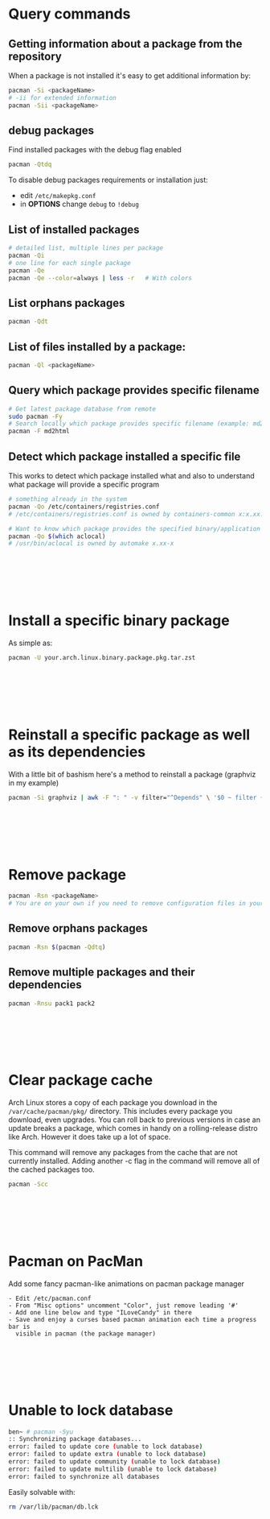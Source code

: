 # Query commands
## Getting information about a package from the repository
When a package is not installed it's easy to get additional information by:
```sh
pacman -Si <packageName>
# -ii for extended information
pacman -Sii <packageName>
```

## debug packages
Find installed packages with the debug flag enabled
```sh
pacman -Qtdq
```
To disable debug packages requirements or installation just:
- edit `/etc/makepkg.conf`
- in **OPTIONS** change `debug` to `!debug`

## List of installed packages
```sh
# detailed list, multiple lines per package
pacman -Qi
# one line for each single package
pacman -Qe
pacman -Qe --color=always | less -r   # With colors
```

## List orphans packages
```sh
pacman -Qdt
```

## List of files installed by a package:
```sh
pacman -Ql <packageName>
```

## Query which package provides specific filename
```sh
# Get latest package database from remote
sudo pacman -Fy
# Search locally which package provides specific filename (example: md2html)
pacman -F md2html
```
## Detect which package installed a specific file
This works to detect which package installed what and also to understand what package
will provide a specific program
```sh
# something already in the system
pacman -Qo /etc/containers/registries.conf
# /etc/containers/registries.conf is owned by containers-common x:x.xx.x-x

# Want to know which package provides the specified binary/application
pacman -Qo $(which aclocal)
# /usr/bin/aclocal is owned by automake x.xx-x
```


&nbsp;
---
&nbsp;


# Install a specific binary package
As simple as:
```sh
pacman -U your.arch.linux.binary.package.pkg.tar.zst
```


&nbsp;
---
&nbsp;


# Reinstall a specific package as well as its dependencies
With a little bit of bashism here's a method to reinstall a package (graphviz in my example)
```sh
pacman -Si graphviz | awk -F ": " -v filter="^Depends" \ '$0 ~ filter {gsub(/[>=<][^ ]*/,"",$2) ; gsub(/ +/,"\n",$2) ; print $2}' | sudo pacman -S --asdeps -
```


&nbsp;
---
&nbsp;


# Remove package
```sh
pacman -Rsn <packageName>
# You are on your own if you need to remove configuration files in your $HOME directory
```
## Remove orphans packages
```sh
pacman -Rsn $(pacman -Qdtq)
```
## Remove multiple packages and their dependencies
```sh
pacman -Rnsu pack1 pack2
```

&nbsp;
---
&nbsp;


# Clear package cache
Arch Linux stores a copy of each package you download in the `/var/cache/pacman/pkg/` directory.
This includes every package you download, even upgrades. You can roll back to previous versions
in case an update breaks a package, which comes in handy on a rolling-release distro like Arch.
However it does take up a lot of space.

This command will remove any packages from the cache that are not currently installed.
Adding another -c flag in the command will remove all of the cached packages too.
```sh
pacman -Scc
```

&nbsp;
---
&nbsp;


# Pacman on PacMan
Add some fancy pacman-like animations on pacman package manager
```
- Edit /etc/pacman.conf
- From "Misc options" uncomment "Color", just remove leading '#'
- Add one line below and type "ILoveCandy" in there
- Save and enjoy a curses based pacman animation each time a progress bar is
  visible in pacman (the package manager)
```

&nbsp;
---
&nbsp;


# Unable to lock database
```sh
ben~ # pacman -Syu
:: Synchronizing package databases...
error: failed to update core (unable to lock database)
error: failed to update extra (unable to lock database)
error: failed to update community (unable to lock database)
error: failed to update multilib (unable to lock database)
error: failed to synchronize all databases
```
Easily solvable with:
```sh
rm /var/lib/pacman/db.lck
```
